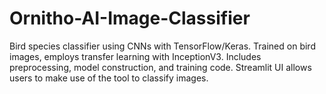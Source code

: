 # Ornitho-AI-Image-Classifier
Bird species classifier using CNNs with TensorFlow/Keras. Trained on bird images, employs transfer learning with InceptionV3. Includes preprocessing, model construction, and training code. Streamlit UI allows users to make use of the tool to classify images.
